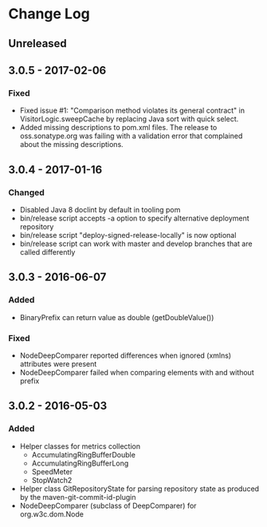 # Change Log

## Unreleased

## 3.0.5 - 2017-02-06
### Fixed
- Fixed issue #1: "Comparison method violates its general contract" in
  VisitorLogic.sweepCache by replacing Java sort with quick select.
- Added missing descriptions to pom.xml files. The release to oss.sonatype.org was failing with a
  validation error that complained about the missing descriptions.

## 3.0.4 - 2017-01-16
### Changed
- Disabled Java 8 doclint by default in tooling pom
- bin/release script accepts -a option to specify alternative deployment
  repository
- bin/release script "deploy-signed-release-locally" is now optional
- bin/release script can work with master and develop branches that are called
  differently

## 3.0.3 - 2016-06-07
### Added
- BinaryPrefix can return value as double (getDoubleValue())

### Fixed
- NodeDeepComparer reported differences when ignored (xmlns) attributes were
  present
- NodeDeepComparer failed when comparing elements with and without prefix

## 3.0.2 - 2016-05-03
### Added
- Helper classes for metrics collection
  - AccumulatingRingBufferDouble
  - AccumulatingRingBufferLong
  - SpeedMeter
  - StopWatch2
- Helper class GitRepositoryState for parsing repository state as produced by
  the maven-git-commit-id-plugin
- NodeDeepComparer (subclass of DeepComparer) for org.w3c.dom.Node
